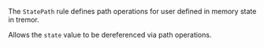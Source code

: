 The `StatePath` rule defines path operations for user defined in memory state in tremor.

Allows the `state` value to be dereferenced via path operations.

